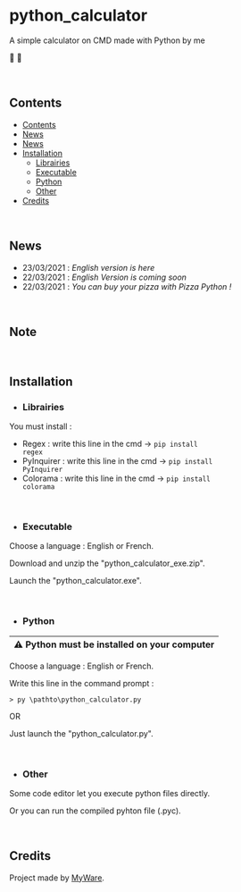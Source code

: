 # python_calculator
A simple calculator on CMD made with Python by me

🐍 🧮

<br>

Contents
----------------

- <a href="https://github.com/MyWare386/python_calculator#contents">Contents</a>
- <a href="https://github.com/MyWare386/python_calculator#news">News</a>
- <a href="https://github.com/MyWare386/python_calculator#note">News</a>
- <a href="https://github.com/MyWare386/python_calculator#installation">Installation</a>
  - <a href="https://github.com/MyWare386/python_calculator#librairies">Librairies</a>
  - <a href="https://github.com/MyWare386/python_calculator#executable">Executable</a>
  - <a href="https://github.com/MyWare386/python_calculator#python">Python</a>
  - <a href="https://github.com/MyWare386/python_calculator#other">Other</a>
- <a href="https://github.com/MyWare386/python_calculator#credits">Credits</a>

<br>

News
----------------

- 23/03/2021 : _English version is here_
- 22/03/2021 : _English Version is coming soon_
- 22/03/2021 : _You can buy your pizza with Pizza Python !_

<br>

Note
---------------

<br>

Installation
----------------

- <h3>Librairies</h3>

You must install :

  - Regex : write this line in the cmd -> <code>pip install regex</code>
  - PyInquirer : write this line in the cmd -> <code>pip install PyInquirer</code>
  - Colorama : write this line in the cmd -> <code>pip install colorama</code>

<br>

- <h3>Executable</h3>

Choose a language : English or French.

Download and unzip the "python_calculator_exe.zip".

Launch the "python_calculator.exe".

<br>

- <h3>Python</h3>

| ⚠️ Python must be installed on your computer
|---

Choose a language : English or French.

Write this line in the command prompt :

    > py \pathto\python_calculator.py

OR

Just launch the "python_calculator.py".

<br>

- <h3>Other</h3>

Some code editor let you execute python files directly.

Or you can run the compiled pyhton file (.pyc).

<br>

Credits
--------------------------------

Project made by <a href="https://myware386.github.io/myware-website/">MyWare</a>.
